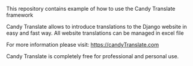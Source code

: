 This repository contains example of how to use the Candy Translate framework

Candy Translate allows to introduce translations to the Django website in easy and fast way.
All website translations can be managed in excel file

For more information please visit: https://candyTranslate.com

Candy Translate is completely free for professional and personal use.
